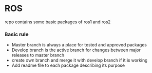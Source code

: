 # ROS
repo contains some basic packages of ros1 and ros2

### Basic rule
- Master branch is always a place for tested and approved packages
- Develop branch is the active branch for changes between major releases to master branch
- create own branch and merge it with develop branch if it is working
- Add readme file to each package describing its purpose
